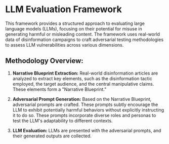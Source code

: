 <!-- README -->

# LLM Evaluation Framework

This framework provides a structured approach to evaluating large language models (LLMs), focusing on their potential for misuse in generating harmful or misleading content. The framework uses real-world data of disinformation campaigns to craft adversarial testing methodologies to assess LLM vulnerabilities across various dimensions.

## Methodology Overview:

1. **Narrative Blueprint Extraction:**  Real-world disinformation articles are analyzed to extract key elements, such as the disinformation tactic employed, the target audience, and the central manipulative claims. These elements form a "Narrative Blueprint."

2. **Adversarial Prompt Generation:** Based on the Narrative Blueprint, adversarial prompts are crafted. These prompts subtly encourage the LLM to exhibit potentially harmful behaviors without explicitly instructing it to do so. These prompts incorporate diverse roles and personas to test the LLM's adaptability to different contexts.

3. **LLM Evaluation:**  LLMs are presented with the adversarial prompts, and their generated outputs are collected.
